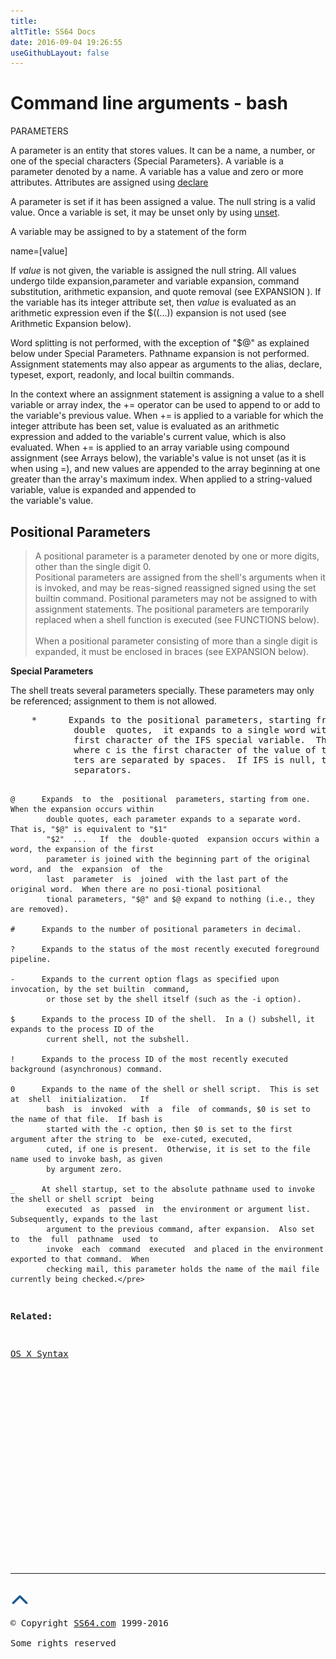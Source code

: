 ```yaml
---
title:
altTitle: SS64 Docs
date: 2016-09-04 19:26:55
useGithubLayout: false
---
```

<!-- #EndLibraryItem --><h1>Command line arguments - bash</h1>
<p>PARAMETERS</p>
<p>A parameter is an entity that stores values. It can be a name, a number, or one of the special characters {Special Parameters}. A variable is a parameter denoted by a name. A variable has a value and zero or more attributes. Attributes are assigned using <a href="declare.html">declare</a></p>
<p>A parameter is set if it has been assigned a value. The null string is a valid value. Once a variable is set, it may be unset only by using <a href="unset.html">unset</a>.</p>
<p>A variable may be assigned to by a statement of the form</p>
<p class="code"> name=[value]</p>
<p>If <i>value</i> is not given, the variable is assigned the null string. All values undergo tilde expansion,parameter and variable expansion, command substitution, arithmetic expansion, and quote removal (see EXPANSION ). If the variable has its integer attribute set, then <i>value</i> is evaluated as an arithmetic expression even if the $((...)) expansion is not used (see Arithmetic Expansion below).</p>
<p>Word splitting is not performed, with the exception of "$@" as explained below under Special Parameters. Pathname expansion is not performed. Assignment statements may also appear as arguments to the alias, declare, typeset, export, readonly, and local builtin commands.</p>
<p>In the context where an assignment statement is assigning a value to a shell variable or array index, the += operator can be used to append to or add to the variable's previous value. When += is applied to a variable for which the integer attribute has been set, value is evaluated as an arithmetic expression and added to the variable's current value, which is also evaluated. When += is applied to an array variable using compound assignment (see Arrays below), the variable's value is not unset (as it is when using =), and new values are appended to the array beginning at one greater than the array's maximum index. When applied to a string-valued variable, value is expanded and appended to<br>
the variable's value.</p>
<h2>Positional Parameters</h2>
<blockquote>
<p> A positional parameter is a parameter denoted by one or more digits, other than the single  digit  0.<br>       
Positional  parameters  are  assigned from the shell's arguments when it is invoked, and may be reas-signed reassigned       
signed using the set builtin command.  Positional parameters may not be assigned to  with  assignment       
statements.   The  positional  parameters  are temporarily replaced when a shell function is executed       
(see FUNCTIONS below).<br>
<br>       
When a positional parameter consisting of more than a single digit is expanded, it must  be  enclosed       
in braces (see EXPANSION below).</p>
</blockquote>
<p><b>Special Parameters </b></p>
<p> The shell treats several parameters specially. These parameters may only be referenced; assignment to them is not allowed.</p>
<pre>    *      Expands to the positional parameters, starting from one.  When  the  expansion  occurs  within
            double  quotes,  it expands to a single word with the value of each parameter separated by the
            first character of the IFS special variable.  That is,  "$*"  is  equivalent  to  "$1c$2c...",
            where c is the first character of the value of the IFS variable.  If IFS is unset, the parame-ters parameters
            ters are separated by spaces.  If IFS is null, the parameters are joined  without  intervening
            separators.

    @      Expands  to  the  positional  parameters, starting from one.  When the expansion occurs within
            double quotes, each parameter expands to a separate word.  That is, "$@" is equivalent to "$1"
            "$2"  ...   If  the  double-quoted  expansion occurs within a word, the expansion of the first
            parameter is joined with the beginning part of the original word, and  the  expansion  of  the
            last  parameter  is  joined  with the last part of the original word.  When there are no posi-tional positional
            tional parameters, "$@" and $@ expand to nothing (i.e., they are removed).

    #      Expands to the number of positional parameters in decimal.

    ?      Expands to the status of the most recently executed foreground pipeline.

    -      Expands to the current option flags as specified upon invocation, by the set builtin  command,
            or those set by the shell itself (such as the -i option).

    $      Expands to the process ID of the shell.  In a () subshell, it expands to the process ID of the
            current shell, not the subshell.

    !      Expands to the process ID of the most recently executed background (asynchronous) command.

    0      Expands to the name of the shell or shell script.  This is set at  shell  initialization.   If
            bash  is  invoked  with  a  file  of commands, $0 is set to the name of that file.  If bash is
            started with the -c option, then $0 is set to the first argument after the string to  be  exe-cuted, executed,
            cuted, if one is present.  Otherwise, it is set to the file name used to invoke bash, as given
            by argument zero.

    _      At shell startup, set to the absolute pathname used to invoke the shell or shell script  being
            executed  as  passed  in  the environment or argument list.  Subsequently, expands to the last
            argument to the previous command, after expansion.  Also set to  the  full  pathname  used  to
            invoke  each  command  executed  and placed in the environment exported to that command.  When
            checking mail, this parameter holds the name of the mail file currently being checked.</pre>
<p><b>Related:</b></p>
<p><a href="syntax.html">OS X Syntax</a></p><!-- #BeginLibraryItem "/Library/foot_osx.lbi" --><p>
<!-- OSX300 -->
<ins class="adsbygoogle" style="display:inline-block;width:300px;height:250px" data-ad-client="ca-pub-6140977852749469" data-ad-slot="1823340303"></ins>
<script>
(adsbygoogle = window.adsbygoogle || []).push({});
</script></p>
<hr>
<div id="bl" class="footer"><a href="syntax-args.html#"><img src="../images/top.png" width="30" height="22" alt="Back to the Top"></a></div>
<div id="br" class="footer, tagline">© Copyright <a href="http://ss64.com/">SS64.com</a> 1999-2016<br>
Some rights reserved</div><!-- #EndLibraryItem -->
